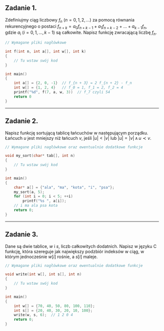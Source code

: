## Zadanie 1.

Zdefiniujmy ciąg liczbowy $f_n$ ($n = 0, 1, 2, \ldots$) za pomocą równania rekurencyjnego o postaci $f_{n + k} = a_0 f_{n + k - 1} + a_1 f_{n + k - 2} + \ldots + a_{k - 1} f_n$, gdzie $a_i$ ($i = 0, 1, \ldots, k - 1$) są całkowite. Napisz funkcję zwracającą liczbę $f_n$.

```cpp
// Wymagane pliki nagłówkowe

int f(int n, int a[], int w[], int k)
{
    // Tu wstaw swój kod
}

int main()
{
    int a[] = {2, 0, -1}  // f_{n + 3} = 2 f_{n + 2} - f_n
    int w[] = {1, 2, 4}   // f_0 = 1, f_1 = 2, f_2 = 4
    printf("%d", f(7, a, w, 3))  // f_7 czyli 54
    return 0
}
```

---

## Zadanie 2.

Napisz funkcję sortującą tablicę łańcuchów w następującym porządku. Łańcuch $u$ jest mniejszy niż łańcuch $v$, jeśli $|u| < |v|$ lub $|u| = |v| \, \wedge \, u \prec v$. 

```cpp
// Wymagane pliki nagłówkowe oraz ewentualnie dodatkowe funkcje

void my_sort(char* tab[], int n)
{
    // Tu wstaw swój kod
}

int main()
{
    char* a[] = {"ala", "ma", "kota", "i", "psa"};
    my_sort(a, 5);
    for (int i = 0; i < 5; ++i)
        printf("%s ", a[i]);
    // i ma ala psa kota
    return 0;
}
```

---

## Zadanie 3.

Dane są dwie tablice, $w$ i $s$, liczb całkowitych dodatnich. Napisz w języku C funkcję, która szereguje jak największy podzbiór indeksów w ciąg, w którym jednocześnie $w[i]$ rośnie, a $s[i]$ maleje.

```cpp
// Wymagane pliki nagłówkowe oraz ewentualnie dodatkowe funkcje

void write(int w[], int s[], int n)
{
    // Tu wstaw swój kod
}

int main()
{
    int w[] = {70, 40, 50, 80, 100, 110};
    int s[] = {20, 40, 30, 20, 10, 100}; 
    write(w, s, 6);  // 1 2 0 4
    return 0;
}
```
